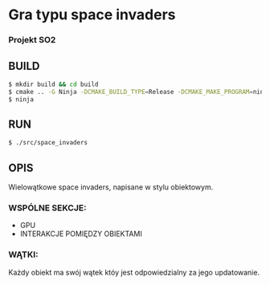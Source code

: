 # Gra typu space invaders
### Projekt SO2

## BUILD
```bash
$ mkdir build && cd build
$ cmake .. -G Ninja -DCMAKE_BUILD_TYPE=Release -DCMAKE_MAKE_PROGRAM=ninja
$ ninja
```

## RUN
```bash
$ ./src/space_invaders
```

## OPIS
Wielowątkowe space invaders, napisane w stylu obiektowym.

### WSPÓLNE SEKCJE:
- GPU
- INTERAKCJE POMIĘDZY OBIEKTAMI

### WĄTKI:
Każdy obiekt ma swój wątek któy jest odpowiedzialny za jego updatowanie.
